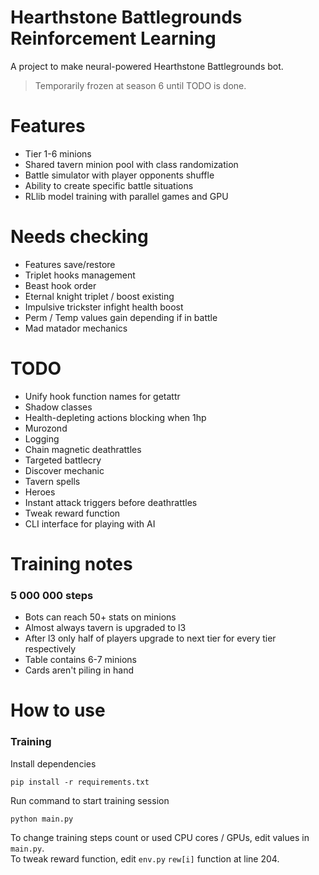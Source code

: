 # Hearthstone Battlegrounds Reinforcement Learning
A project to make neural-powered Hearthstone Battlegrounds bot.  
> Temporarily frozen at season 6 until TODO is done.

# Features
 - Tier 1-6 minions
 - Shared tavern minion pool with class randomization
 - Battle simulator with player opponents shuffle
 - Ability to create specific battle situations
 - RLlib model training with parallel games and GPU

# Needs checking
 - Features save/restore
 - Triplet hooks management
 - Beast hook order
 - Eternal knight triplet / boost existing
 - Impulsive trickster infight health boost
 - Perm / Temp values gain depending if in battle
 - Mad matador mechanics

# TODO
 - Unify hook function names for getattr
 - Shadow classes
 - Health-depleting actions blocking when 1hp
 - Murozond
 - Logging
 - Chain magnetic deathrattles
 - Targeted battlecry
 - Discover mechanic
 - Tavern spells
 - Heroes
 - Instant attack triggers before deathrattles
 - Tweak reward function
 - CLI interface for playing with AI

# Training notes
### 5 000 000 steps
 - Bots can reach 50+ stats on minions
 - Almost always tavern is upgraded to l3
 - After l3 only half of players upgrade to next tier for every tier respectively
 - Table contains 6-7 minions
 - Cards aren't piling in hand

# How to use
### Training
Install dependencies
```
pip install -r requirements.txt
```
Run command to start training session
```
python main.py
```
To change training steps count or used CPU cores / GPUs, edit values in `main.py`.  
To tweak reward function, edit `env.py` `rew[i]` function at line 204.